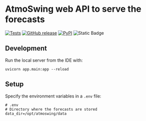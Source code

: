 # AtmoSwing web API to serve the forecasts

[![Tests](https://github.com/atmoswing/atmoswing-api/actions/workflows/tests.yml/badge.svg)](https://github.com/atmoswing/atmoswing-api/actions/workflows/tests.yml)
[![GitHub release](https://img.shields.io/github/v/release/atmoswing/atmoswing-api?color=blue)](https://github.com/atmoswing/atmoswing-api)
[![PyPI](https://img.shields.io/pypi/v/atmoswing-api?color=blue)](https://pypi.org/project/atmoswing-api/)
![Static Badge](https://img.shields.io/badge/python-%3E%3D3.10-blue)

## Development

Run the local server from the IDE with: 

    uvicorn app.main:app --reload

## Setup

Specify the environment variables in a `.env` file:

```dotenv
# .env
# Directory where the forecasts are stored
data_dir=/opt/atmoswing/data
```
